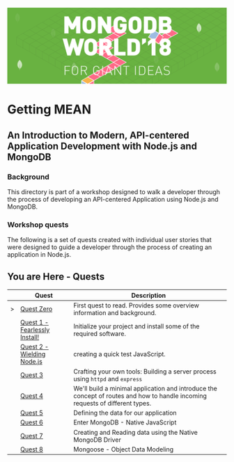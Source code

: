 ![MongoDB](../images/header.png "MongoDB")
# Getting MEAN
## An Introduction to Modern, API-centered Application Development with Node.js and MongoDB

### Background

This directory is part of a workshop designed to walk a developer through the process of developing an API-centered Application using Node.js and MongoDB.

### Workshop quests

The following is a set of quests created with individual user stories that were designed to guide a developer through the process of creating an application in Node.js.

## You are Here - Quests
|  | Quest | Description |
|--|-------|-------------|
| > |[Quest Zero](./quest0.md) | First quest to read.  Provides some overview information and background. |
|  |[Quest 1 - Fearlessly Install!](./quest1.md) | Initialize your project and install some of the required software. |
|  |[Quest 2 - Wielding Node.js](./quest2.md) | creating a quick test JavaScript. |
|  |[Quest 3](./quest3.md) | Crafting your own tools: Building a server process using `httpd` and `express` |
|  |[Quest 4 ](./quest4.md) | We'll build a minimal application and introduce the concept of routes and how to handle incoming requests of different types. |
|  |[Quest 5 ](./quest5.md) | Defining the data for our application |
|  |[Quest 6 ](./quest6.md) | Enter MongoDB - Native JavaScript  |
|  |[Quest 7](./quest7.md) | Creating and Reading data using the Native MongoDB Driver |
| | [Quest 8](./quest8.md) | Mongoose - Object Data Modeling |



